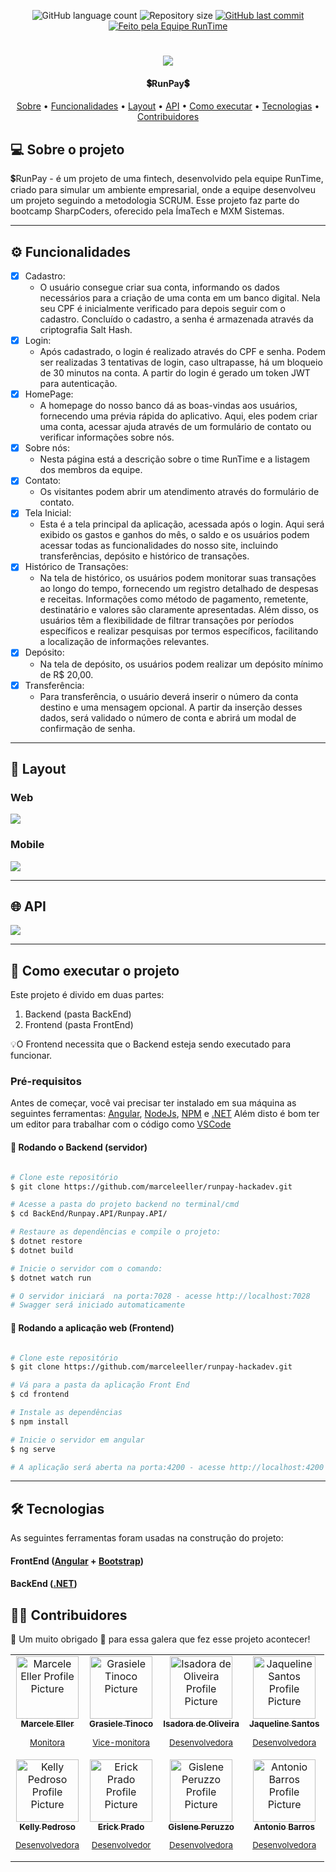 <p align="center">
  <img alt="GitHub language count" src="https://img.shields.io/github/languages/count/marceleeller/runpay-hackadev?color=%2304D361">

  <img alt="Repository size" src="https://img.shields.io/github/repo-size/marceleeller/runpay-hackadev">
  
  <a href="https://github.com/marceleeller/runpay-hackadev/commits/master">
    <img alt="GitHub last commit" src="https://img.shields.io/github/last-commit/marceleeller/runpay-hackadev">
  </a>

  <a href="https://rocketseat.com.br">
    <img alt="Feito pela Equipe RunTime" src="https://img.shields.io/badge/feito%20por-Equipe RunTime-%237519C1">
  </a>
</p>

<h1 align="center">
    <img src="./Documentacao/img/banner.png" />
</h1>

<h4 align="center">
   💲RunPay💲
</h4>

<p align="center">
 <a href="#-sobre-o-projeto">Sobre</a> •
 <a href="#-funcionalidades">Funcionalidades</a> •
 <a href="#-layout">Layout</a> •
 <a href="#-api">API</a> •
 <a href="#-como-executar-o-projeto">Como executar</a> •
  <a href="#-tecnologias">Tecnologias</a> •
 <a href="#-contribuidores">Contribuidores</a>
</p>

## 💻 Sobre o projeto

💲RunPay - é um projeto de uma fintech, desenvolvido pela equipe RunTime, criado para simular um ambiente empresarial, onde a equipe desenvolveu um projeto seguindo a metodologia SCRUM. Esse projeto faz parte do bootcamp SharpCoders, oferecido pela ÍmaTech e MXM Sistemas.

---

## ⚙️ Funcionalidades

- [x] Cadastro:
  - O usuário consegue criar sua conta, informando os dados necessários para a criação de uma conta em um banco digital. Nela seu CPF é inicialmente verificado para depois seguir com o cadastro. Concluído o cadastro, a senha é armazenada através da criptografia Salt Hash.
- [x] Login:
  - Após cadastrado, o login é realizado através do CPF e senha. Podem ser realizadas 3 tentativas de login, caso ultrapasse, há um bloqueio de 30 minutos na conta. A partir do login é gerado um token JWT para autenticação.
- [x] HomePage:
  - A homepage do nosso banco dá as boas-vindas aos usuários, fornecendo uma prévia rápida do aplicativo. Aqui, eles podem criar uma conta, acessar ajuda através de um formulário de contato ou verificar informações sobre nós.
- [x] Sobre nós:
  - Nesta página está a descrição sobre o time RunTime e a listagem dos membros da equipe.
- [x] Contato:
  - Os visitantes podem abrir um atendimento através do formulário de contato.
- [x] Tela Inicial:
  - Esta é a tela principal da aplicação, acessada após o login. Aqui será exibido os gastos e ganhos do mês, o saldo e os usuários podem acessar todas as funcionalidades do nosso site, incluindo transferências, depósito e histórico de transações.
- [x] Histórico de Transações:
  - Na tela de histórico, os usuários podem monitorar suas transações ao longo do tempo, fornecendo um registro detalhado de despesas e receitas. Informações como método de pagamento, remetente, destinatário e valores são claramente apresentadas. Além disso, os usuários têm a flexibilidade de filtrar transações por períodos específicos e realizar pesquisas por termos específicos, facilitando a localização de informações relevantes.
- [x] Depósito:
  - Na tela de depósito, os usuários podem realizar um depósito mínimo de R$ 20,00.
- [x] Transferência:
  - Para transferência, o usuário deverá inserir o número da conta destino e uma mensagem opcional. A partir da inserção desses dados, será validado o número de conta e abrirá um modal de confirmação de senha.

---

## 🎨 Layout

### Web

<img src="./Documentacao/img/web.svg">

### Mobile

<img src="./Documentacao/img/mobile.svg">

---

## 🌐 API

<img src="./Documentacao/img/api.png">

---

## 🚀 Como executar o projeto

Este projeto é divido em duas partes:

1. Backend (pasta BackEnd)
2. Frontend (pasta FrontEnd)

💡O Frontend necessita que o Backend esteja sendo executado para funcionar.

### Pré-requisitos

Antes de começar, você vai precisar ter instalado em sua máquina as seguintes ferramentas:
[Angular](https://angular.io/), [NodeJs](https://nodejs.org/en), [NPM](https://www.npmjs.com/)  e [.NET](https://dotnet.microsoft.com/en-us/)
Além disto é bom ter um editor para trabalhar com o código como [VSCode](https://code.visualstudio.com/)

#### 🎲 Rodando o Backend (servidor)

```bash

# Clone este repositório
$ git clone https://github.com/marceleeller/runpay-hackadev.git

# Acesse a pasta do projeto backend no terminal/cmd
$ cd BackEnd/Runpay.API/Runpay.API/

# Restaure as dependências e compile o projeto:
$ dotnet restore
$ dotnet build

# Inicie o servidor com o comando:
$ dotnet watch run

# O servidor iniciará  na porta:7028 - acesse http://localhost:7028 
# Swagger será iniciado automaticamente

```

#### 🧭 Rodando a aplicação web (Frontend)

```bash

# Clone este repositório
$ git clone https://github.com/marceleeller/runpay-hackadev.git

# Vá para a pasta da aplicação Front End
$ cd frontend

# Instale as dependências
$ npm install

# Inicie o servidor em angular
$ ng serve

# A aplicação será aberta na porta:4200 - acesse http://localhost:4200

```

---

## 🛠 Tecnologias

As seguintes ferramentas foram usadas na construção do projeto:

#### **FrontEnd**  ([Angular](https://angular.io/)  +  [Bootstrap](https://getbootstrap.com/))

#### **BackEnd**  ([.NET](https://dotnet.microsoft.com/en-us/))

## 👨‍💻 Contribuidores

💜 Um muito obrigado 👏 para essa galera que fez esse projeto acontecer!

<table>
  <tr>
    <td align="center">
      <a href="https://github.com/marceleeller">
        <img src="https://avatars.githubusercontent.com/u/126519901?v=4" width="100px;" alt="Marcele Eller Profile Picture"/><br>
        <sub>
          <b>Marcele Eller</b>
          <p>Monitora</p>
        </sub>
      </a>
    </td>
    <td align="center">
      <a href="https://github.com/grasieletinoco">
        <img src="https://avatars.githubusercontent.com/u/120054760?v=4" width="100px;" alt="Grasiele Tinoco Picture"/><br>
        <sub>
          <b>Grasiele Tinoco</b>
          <p>Vice-monitora</p>
        </sub>
      </a>
    </td>
    <td align="center">
      <a href="https://github.com/isadeop">
        <img src="https://avatars.githubusercontent.com/u/138228355?v=4" width="100px;" alt="Isadora de Oliveira Profile Picture"/><br>
        <sub>
          <b>Isadora de Oliveira</b>
          <p>Desenvolvedora</p>
        </sub>
      </a>
    </td>
    <td align="center">
      <a href="https://github.com/JaquelineAPSantos">
        <img src="https://avatars.githubusercontent.com/u/94487656?v=4" width="100px;" alt="Jaqueline Santos Profile Picture"/><br>
        <sub>
          <b>Jaqueline Santos</b>
          <p>Desenvolvedora</p>
        </sub>
      </a>
    </td>
  </tr>
  <tr>
    <td align="center">
      <a href="https://github.com/PAKell">
        <img src="https://avatars.githubusercontent.com/u/131540455?v=4" width="100px;" alt="Kelly Pedroso Profile Picture"/><br>
        <sub>
          <b>Kelly Pedroso</b>
          <p>Desenvolvedora</p>
        </sub>
      </a>
    </td>
    <td align="center">
      <a href="https://github.com/ErickFPrado">
        <img src="https://media.licdn.com/dms/image/D4D03AQFDqDhMaqWfaA/profile-displayphoto-shrink_400_400/0/1690839347214?e=1712793600&v=beta&t=wJvSdyVOiZUzSlQIwxZcehQ2gRCBfaxd4Rr3DVRZhrA" width="100px;" alt="Erick Prado Profile Picture"/><br>
        <sub>
          <b>Erick Prado</b>
          <p>Desenvolvedor</p>
        </sub>
      </a>
    </td>
    <td align="center">
      <a href="https://github.com/giperuzzo">
        <img src="https://avatars.githubusercontent.com/u/127308320?v=4" width="100px;" alt="Gislene Peruzzo Profile Picture"/><br>
        <sub>
          <b>Gislene Peruzzo</b>
          <p>Desenvolvedora</p>
        </sub>
      </a>
    </td>
    <td align="center">
      <a href="https://github.com/Antoniobarrosdecastro">
        <img src="https://avatars.githubusercontent.com/u/147821067?v=4" width="100px;" alt="Antonio Barros Profile Picture"/><br>
        <sub>
          <b>Antonio Barros</b>
          <p>Desenvolvedora</p>
        </sub>
      </a>
    </td>
  </tr>
</table>
